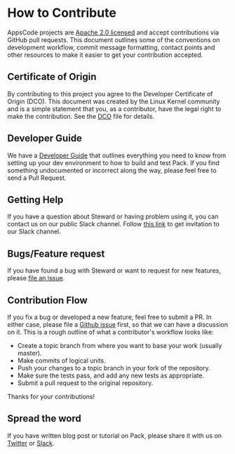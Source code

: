 # How to Contribute

AppsCode projects are [Apache 2.0 licensed](LICENSE) and accept contributions via
GitHub pull requests.  This document outlines some of the conventions on
development workflow, commit message formatting, contact points and other
resources to make it easier to get your contribution accepted.

## Certificate of Origin

By contributing to this project you agree to the Developer Certificate of
Origin (DCO). This document was created by the Linux Kernel community and is a
simple statement that you, as a contributor, have the legal right to make the
contribution. See the [DCO](DCO) file for details.

## Developer Guide
We have a [Developer Guide](/docs/developer-guide/README.md) that outlines everything you need to know from setting up your
dev environment to how to build and test Pack. If you find something undocumented or incorrect along the way,
please feel free to send a Pull Request.

## Getting Help
If you have a question about Steward or having problem using it, you can contact us on our public Slack channel. Follow [this link](https://slack.appscode.com) to get invitation to our Slack channel.

## Bugs/Feature request
If you have found a bug with Steward or want to request for new features, please [file an issue](https://github.com/appscode/Pack/issues/new). 

## Contribution Flow
If you fix a bug or developed a new feature, feel free to submit a PR. In either case, please file a [Github issue]((https://github.com/kube-vault/operator/issues/new)) first, so that we can have a discussion on it. This is a rough outline of what a contributor's workflow looks like:

- Create a topic branch from where you want to base your work (usually master).
- Make commits of logical units.
- Push your changes to a topic branch in your fork of the repository.
- Make sure the tests pass, and add any new tests as appropriate.
- Submit a pull request to the original repository.

Thanks for your contributions!

## Spread the word
If you have written blog post or tutorial on Pack, please share it with us on [Twitter](https://twitter.com/AppsCodeHQ) or [Slack](https://slack.appscode.com).
